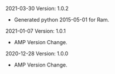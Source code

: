 2021-03-30 Version: 1.0.2
- Generated python 2015-05-01 for Ram.

2021-01-07 Version: 1.0.1
- AMP Version Change.

2020-12-28 Version: 1.0.0
- AMP Version Change.

